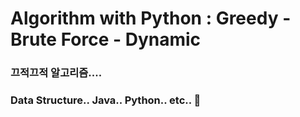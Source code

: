 # Algorithm with Python : Greedy - Brute Force - Dynamic

### 끄적끄적 알고리즘....

### Data Structure.. Java.. Python.. etc.. 🤪

